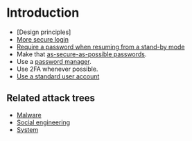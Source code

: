 # Introduction


* [Design principles]
* [More secure login](login.md)
* [Require a password when resuming from a stand-by mode](resuming.md)
* Make that [as-secure-as-possible passwords](passwords.md).
* Use a [password manager](password-manager.md).
* Use 2FA whenever possible.
* [Use a standard user account](standard-user.md)

## Related attack trees

* [Malware](attack-trees:docs/malware/README)
* [Social engineering](attack-trees:docs/social-engineering/README)
* [System](attack-trees:docs/system/README)